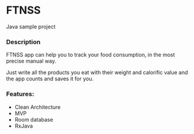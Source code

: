 # FTNSS

Java sample project 




### Description
FTNSS app can help you to track your food consumption, in the most precise manual way.

Just write all the products you eat with their weight and calorific value and the app counts and saves it for you. 


### Features:
* Clean Architecture 
* MVP
* Room database
* RxJava
